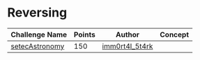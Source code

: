# Reversing

| Challenge Name           |  Points    | Author                                        		   | Concept                             |
|--------------------------|-----------|-------------------------------------------------------|-------------------------------------| 
| [setecAstronomy](astronomy.md)  | 150     | [imm0rt4l_5t4rk](https://twitter.com/SimranKathpalia)          |                              |